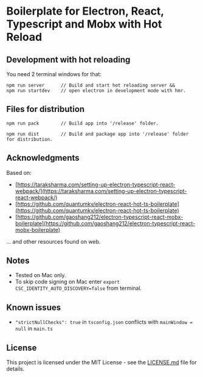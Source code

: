 # Boilerplate for Electron, React, Typescript and Mobx with Hot Reload

## Development with hot reloading

You need 2 terminal windows for that:

```
npm run server		// Build and start hot reloading server &&
npm run startdev	// open electron in development mode with hmr.
```

## Files for distribution

```
npm run pack 		// Build app into '/release' folder.
```

```
npm run dist 		// Build and package app into '/release' folder for distribution.
```

## Acknowledgments

Based on:

-   [https://taraksharma.com/setting-up-electron-typescript-react-webpack/](https://taraksharma.com/setting-up-electron-typescript-react-webpack/)
-   [https://github.com/quantumkv/electron-react-hot-ts-boilerplate](https://github.com/quantumkv/electron-react-hot-ts-boilerplate)
-   [https://github.com/gaoshang212/electron-typescript-react-mobx-boilerplate](https://github.com/gaoshang212/electron-typescript-react-mobx-boilerplate)

... and other resources found on web.

## Notes

-   Tested on Mac only.
-   To skip code signing on Mac enter `export CSC_IDENTITY_AUTO_DISCOVERY=false` from terminal.

## Known issues

-   `"strictNullChecks": true` in `tsconfig.json` conflicts with `mainWindow = null` in `main.ts`

## License

This project is licensed under the MIT License - see the [LICENSE.md](LICENSE.md) file for details.
